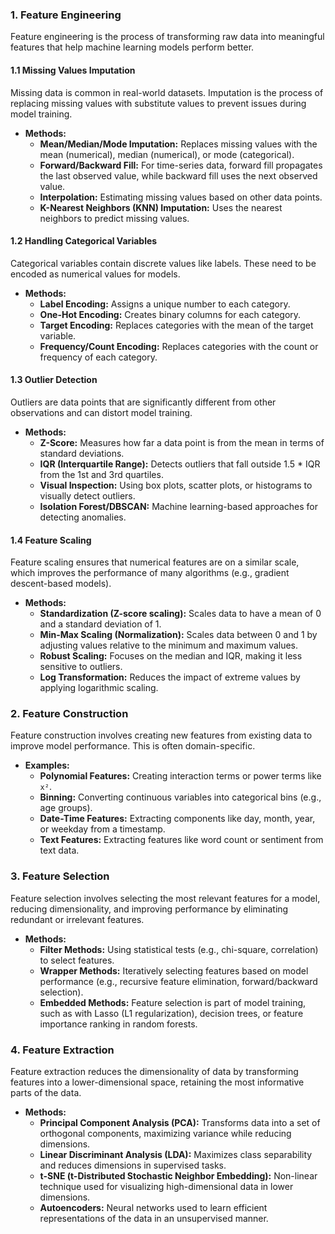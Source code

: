 ### 1. **Feature Engineering**
Feature engineering is the process of transforming raw data into meaningful features that help machine learning models perform better.

#### 1.1 **Missing Values Imputation**
Missing data is common in real-world datasets. Imputation is the process of replacing missing values with substitute values to prevent issues during model training.
- **Methods:**
  - **Mean/Median/Mode Imputation:** Replaces missing values with the mean (numerical), median (numerical), or mode (categorical).
  - **Forward/Backward Fill:** For time-series data, forward fill propagates the last observed value, while backward fill uses the next observed value.
  - **Interpolation:** Estimating missing values based on other data points.
  - **K-Nearest Neighbors (KNN) Imputation:** Uses the nearest neighbors to predict missing values.

#### 1.2 **Handling Categorical Variables**
Categorical variables contain discrete values like labels. These need to be encoded as numerical values for models.
- **Methods:**
  - **Label Encoding:** Assigns a unique number to each category.
  - **One-Hot Encoding:** Creates binary columns for each category.
  - **Target Encoding:** Replaces categories with the mean of the target variable.
  - **Frequency/Count Encoding:** Replaces categories with the count or frequency of each category.

#### 1.3 **Outlier Detection**
Outliers are data points that are significantly different from other observations and can distort model training.
- **Methods:**
  - **Z-Score:** Measures how far a data point is from the mean in terms of standard deviations.
  - **IQR (Interquartile Range):** Detects outliers that fall outside 1.5 * IQR from the 1st and 3rd quartiles.
  - **Visual Inspection:** Using box plots, scatter plots, or histograms to visually detect outliers.
  - **Isolation Forest/DBSCAN:** Machine learning-based approaches for detecting anomalies.

#### 1.4 **Feature Scaling**
Feature scaling ensures that numerical features are on a similar scale, which improves the performance of many algorithms (e.g., gradient descent-based models).
- **Methods:**
  - **Standardization (Z-score scaling):** Scales data to have a mean of 0 and a standard deviation of 1.
  - **Min-Max Scaling (Normalization):** Scales data between 0 and 1 by adjusting values relative to the minimum and maximum values.
  - **Robust Scaling:** Focuses on the median and IQR, making it less sensitive to outliers.
  - **Log Transformation:** Reduces the impact of extreme values by applying logarithmic scaling.

### 2. **Feature Construction**
Feature construction involves creating new features from existing data to improve model performance. This is often domain-specific.
- **Examples:**
  - **Polynomial Features:** Creating interaction terms or power terms like `x²`.
  - **Binning:** Converting continuous variables into categorical bins (e.g., age groups).
  - **Date-Time Features:** Extracting components like day, month, year, or weekday from a timestamp.
  - **Text Features:** Extracting features like word count or sentiment from text data.

### 3. **Feature Selection**
Feature selection involves selecting the most relevant features for a model, reducing dimensionality, and improving performance by eliminating redundant or irrelevant features.
- **Methods:**
  - **Filter Methods:** Using statistical tests (e.g., chi-square, correlation) to select features.
  - **Wrapper Methods:** Iteratively selecting features based on model performance (e.g., recursive feature elimination, forward/backward selection).
  - **Embedded Methods:** Feature selection is part of model training, such as with Lasso (L1 regularization), decision trees, or feature importance ranking in random forests.

### 4. **Feature Extraction**
Feature extraction reduces the dimensionality of data by transforming features into a lower-dimensional space, retaining the most informative parts of the data.
- **Methods:**
  - **Principal Component Analysis (PCA):** Transforms data into a set of orthogonal components, maximizing variance while reducing dimensions.
  - **Linear Discriminant Analysis (LDA):** Maximizes class separability and reduces dimensions in supervised tasks.
  - **t-SNE (t-Distributed Stochastic Neighbor Embedding):** Non-linear technique used for visualizing high-dimensional data in lower dimensions.
  - **Autoencoders:** Neural networks used to learn efficient representations of the data in an unsupervised manner.
